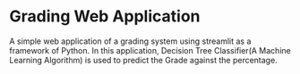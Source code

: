 # Grading Web Application
A simple web application of a grading system using streamlit as a framework of Python. In this application, Decision Tree Classifier(A Machine Learning Algorithm) is used to predict the Grade against the percentage.